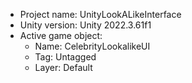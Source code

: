 <!-- UNITY CODE ASSIST INSTRUCTIONS START -->
- Project name: UnityLookALikeInterface
- Unity version: Unity 2022.3.61f1
- Active game object:
  - Name: CelebrityLookalikeUI
  - Tag: Untagged
  - Layer: Default
<!-- UNITY CODE ASSIST INSTRUCTIONS END -->